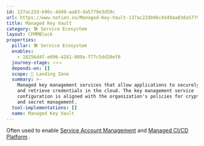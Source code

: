 ```yaml
---
id: 137ac22d-b96c-4d49-aa83-da5779e3d59c
url: https://www.notion.so/Managed-Key-Vault-137ac22db96c4d49aa83da5779e3d59c
title: Managed Key Vault
category: 🛠 Service Ecosystem
layout: CFMMBlock
properties:
  pillar: 🛠 Service Ecosystem
  enables:
    - 18256d4f-e096-4281-809a-f77c5dd20ef0
  journey-stage: ⭐️⭐️⭐️
  depends-on: []
  scope: 🛬 Landing Zone
  summary: >-
    Managed key management services that allow applications to securely store
    and retrieve credentials in the cloud. The key management service
    configuration is aligned with the organization's policies for cryptography
    and secret management.
  tool-implementations: []
  name: Managed Key Vault
---
```


Often used to enable [Service Account Management](/maturity-model/iam/service-account-management.md) and [Managed CI/CD Platform](/maturity-model/service-ecosystem/managed-cicd-platform.md) .

